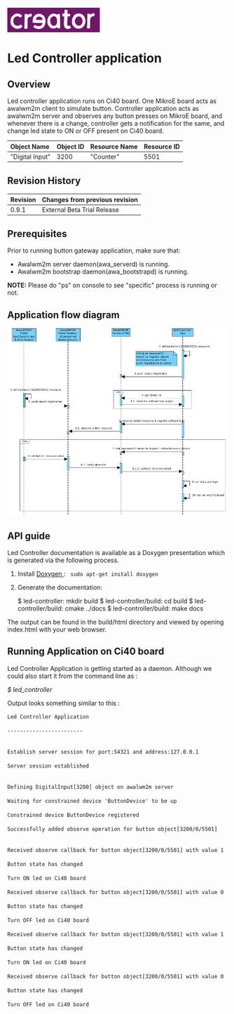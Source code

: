 
![Creator logo](docs/creatorlogo.png)

# Led Controller application

## Overview
Led controller application runs on Ci40 board. One MikroE board acts as awalwm2m client to simulate button. Controller application acts as awalwm2m server and observes any button presses on MikroE board, and whenever there is a change, controller gets a notification for the same, and change led state to ON or OFF present on Ci40 board.

| Object Name     | Object ID      | Resource Name | Resource ID |
| :----           | :--------------| :-------------| :-----------|
| "Digital Input" | 3200           | "Counter"      | 5501        |

## Revision History
| Revision  | Changes from previous revision |
| :----     | :------------------------------|
| 0.9.1     | External Beta Trial Release    |

## Prerequisites
Prior to running button gateway application, make sure that:
- Awalwm2m server daemon(awa_serverd) is running.
- Awalwm2m bootstrap daemon(awa_bootstrapd) is running.

**NOTE:** Please do "ps" on console to see "specific" process is running or not.

## Application flow diagram
![Led Controller Sequence Diagram](docs/led-controller-seq-diag.png)

## API guide

Led Controller documentation is available as a Doxygen presentation which is generated via the following process.

  1. Install [Doxygen ](http://www.stack.nl/~dimitri/doxygen/download.html): ```` sudo apt-get install doxygen````
  2. Generate the documentation:

        $ led-controller: mkdir build
        $ led-controller/build: cd build
        $ led-controller/build: cmake ../docs
        $ led-controller/build: make docs

The output can be found in the build/html directory and viewed by opening index.html with your web browser.

## Running Application on Ci40 board
Led Controller Application is getting started as a daemon. Although we could also start it from the command line as :

*$ led_controller*

Output looks something similar to this :
```
Led Controller Application

------------------------


Establish server session for port:54321 and address:127.0.0.1

Server session established


Defining DigitalInput[3200] object on awalwm2m server

Waiting for constrained device 'ButtonDevice' to be up

Constrained device ButtonDevice registered

Successfully added observe operation for button object[3200/0/5501]


Received observe callback for button object[3200/0/5501] with value 1

Button state has changed

Turn ON led on Ci40 board

Received observe callback for button object[3200/0/5501] with value 0

Button state has changed

Turn OFF led on Ci40 board

Received observe callback for button object[3200/0/5501] with value 1

Button state has changed

Turn ON led on Ci40 board

Received observe callback for button object[3200/0/5501] with value 0

Button state has changed

Turn OFF led on Ci40 board
```
